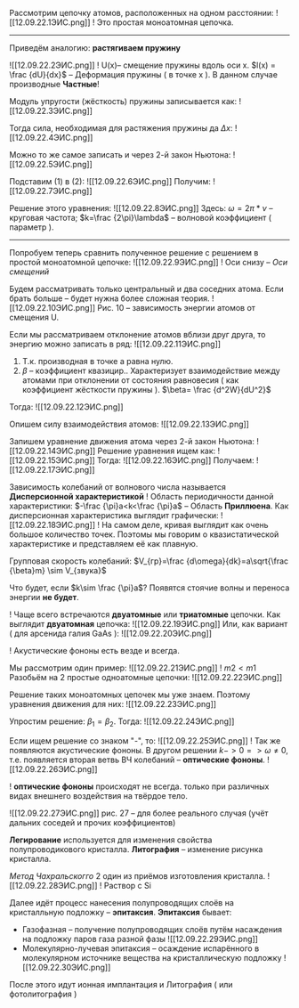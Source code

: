 Рассмотрим цепочку атомов, расположенных на одном расстоянии:
![[12.09.22.1ЭИС.png]]
! Это простая моноатомная цепочка.

------------
Приведём аналогию: **растягиваем пружину**

![[12.09.22.2ЭИС.png]]
! U(x)– смещение пружины вдоль оси х.
$l(x) = \frac {dU}{dx}$ – Деформация пружины ( в точке х ). В данном случае производные **Частные**!

Модуль упругости (жёсткость) пружины записывается как:
![[12.09.22.3ЭИС.png]]

Тогда сила, необходимая для растяжения пружины да $\Delta{x}$:
![[12.09.22.4ЭИС.png]]

Можно то же самое записать и через 2-й закон Ньютона:
![[12.09.22.5ЭИС.png]]

Подставим (1) в (2):
![[12.09.22.6ЭИС.png]]
Получим:
![[12.09.22.7ЭИС.png]]

Решение этого уравнения:
![[12.09.22.8ЭИС.png]]
Здесь:
$\omega=2\pi*\nu$ – круговая частота;
$k=\frac {2\pi}\lambda$ – волновой коэффициент ( параметр ).

--------
Попробуем теперь сравнить полученное решение с решением в простой моноатомной цепочке:
![[12.09.22.9ЭИС.png]]
! Оси снизу – *Оси смещений* 

Будем рассматривать только центральный и два соседних атома. Если брать больше – будет нужна более сложная теория.
![[12.09.22.10ЭИС.png]]
Рис. 10 – зависимость энергии атомов от смещения U.

Если мы рассматриваем отклонение атомов вблизи друг друга, то энергию можно записать в ряд:
![[12.09.22.11ЭИС.png]]
1. Т.к. производная в точке а равна нулю.
2. $\beta$ – коэффициент квазицир.. Характеризует взаимодействие между атомами при отклонении от состояния равновесия ( как коэффициент жёсткости пружины ).
$\beta= \frac {d^2W}{dU^2}$ 

Тогда:
![[12.09.22.12ЭИС.png]]

Опишем силу взаимодействия атомов:
![[12.09.22.13ЭИС.png]]

Запишем уравнение движения атома через 2-й закон Ньютона:
![[12.09.22.14ЭИС.png]]
Решение уравнения ищем как:
![[12.09.22.15ЭИС.png]]
Тогда:
![[12.09.22.16ЭИС.png]]
Получаем:
![[12.09.22.17ЭИС.png]]

Зависимость колебаний от волнового числа называется **Дисперсионной характеристикой**
! Область периодичности данной характеристики: $-\frac {\pi}a<k<\frac {\pi}a$ – Область **Приллюена**.
Как дисперсионная характеристика выглядит графически:
![[12.09.22.18ЭИС.png]]
! На самом деле, кривая выглядит как очень большое количество точек. Поэтомы мы говорим о квазистатической характеристике и представляем её как плавную.

Групповая скорость колебаний: $V_{гр}=\frac {d\omega}{dk}=a\sqrt{\frac {\beta}m} \sim V_{звука}$  

Что будет, если $k\sim \frac {\pi}a$? Появятся стоячие волны и переноса энергии **не будет**.

!  Чаще всего встречаются **двуатомные** или **триатомные** цепочки.
Как выглядит **двуатомная** цепочка:
![[12.09.22.19ЭИС.png]]
Или, как вариант ( для арсенида галия GaAs ):
![[12.09.22.20ЭИС.png]]

! Акустические фононы есть везде и всегда.

Мы рассмотрим один пример:
![[12.09.22.21ЭИС.png]]
! $m2<m1$
Разобьём на 2 простые одноатомные цепочки:
![[12.09.22.22ЭИС.png]]

Решение таких моноатомных цепочек мы уже знаем. Поэтому уравнения движения для них:
![[12.09.22.23ЭИС.png]]

Упростим решение: $\beta_1 = \beta_2$. Тогда:
![[12.09.22.24ЭИС.png]]

Если ищем решение со знаком "-", то:
![[12.09.22.25ЭИС.png]]
! Так же появляются акустические фононы.
В другом решении $k->0 => \omega \neq 0$, т.е. появляется вторая ветвь ВЧ колебаний – **оптические фононы**.
![[12.09.22.26ЭИС.png]]

! **оптические фононы** происходят не всегда. только при различных видах внешнего воздействия на твёрдое тело.

![[12.09.22.27ЭИС.png]]
рис. 27 – для более реального случая (учёт дальних соседей и прочих коэффициентов)

**Легирование** используется для изменения свойства полупроводикового кристалла.
**Литография** – изменение рисунка кристалла.

*Метод Чахральскогго* 2 один из приёмов изготовления кристалла.
![[12.09.22.28ЭИС.png]]
! Раствор с Si

Далее идёт процесс нанесения полупроводящих слоёв на кристалльную подложку – **эпитаксия**.
**Эпитаксия** бывает:
- Газофазная – получение полупроводящих слоёв путём насаждения на подложку паров газа разной фазы
	![[12.09.22.29ЭИС.png]]
- Молекулярно-лучевая эпитаксия – осаждение испарённого в молекулярном источнике вещества на кристаллическую подложку
	![[12.09.22.30ЭИС.png]]

После этого идут ионная имплантация и Литография ( или фотолитография )